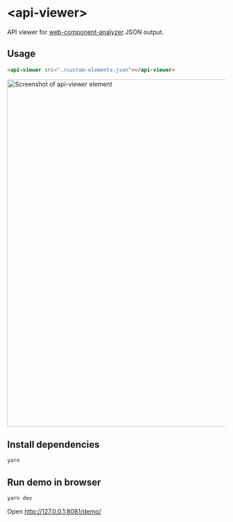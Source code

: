 # &lt;api-viewer&gt;

API viewer for [web-component-analyzer](https://github.com/runem/web-component-analyzer) JSON output.

## Usage

```html
<api-viewer src="./custom-elements.json"></api-viewer>
```

<img src="https://raw.githubusercontent.com/web-padawan/api-viewer-element/master/screenshot.png" alt="Screenshot of api-viewer element" width="800">

## Install dependencies

```sh
yarn
```

## Run demo in browser

```sh
yarn dev
```

Open http://127.0.0.1:8081/demo/
